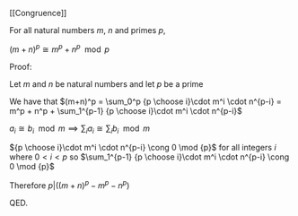 [[Congruence]]

For all natural numbers $m$, $n$ and primes $p$,

$(m+n)^p \cong m^p + n^p\mod {p}$

Proof:

Let $m$ and $n$ be natural numbers and let $p$ be a prime

We have that $(m+n)^p = \sum_0^p {p \choose i}\cdot m^i \cdot n^{p-i} = m^p + n^p + \sum_1^{p-1} {p \choose i}\cdot m^i \cdot n^{p-i}$

$a_i \cong b_i \mod {m} \implies \sum_i a_i \cong \sum_i b_i\mod m$

${p \choose i}\cdot m^i \cdot n^{p-i} \cong 0 \mod {p}$ for all integers $i$ where $0 < i < p$ so $\sum_1^{p-1} {p \choose i}\cdot m^i \cdot n^{p-i} \cong 0 \mod {p}$

Therefore $p | ((m+n)^p - m^p - n^p)$

QED.
